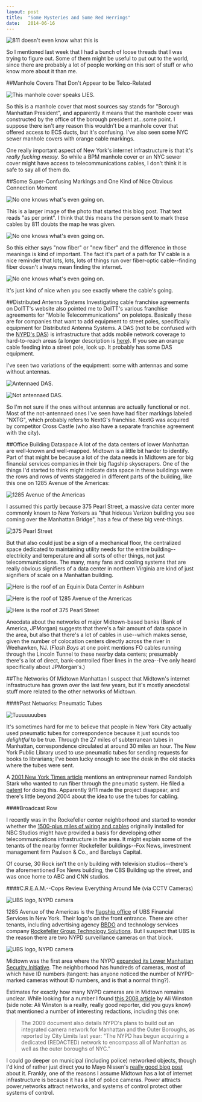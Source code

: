 ```yaml
---
layout: post
title:  "Some Mysteries and Some Red Herrings"
date:   2014-06-16
---
```


![811 doesn't even know what this is](http://irl.so/img/20140616/DSC_0033.JPG)

So I mentioned last week that I had a bunch of loose threads that I was trying to figure out. Some of them might be useful to put out to the world, since there are probably a lot of people working on this sort of stuff or who know more about it than me. 

##Manhole Covers That Don't Appear to be Telco-Related

![This manhole cover speaks LIES.](http://irl.so/img/20140616/bpm.JPG)

So this is a manhole cover that most sources say stands for "Borough Manhattan President", and apparently it means that the manhole cover was constructed by the office of the borough president at...some point. I suppose there isn't any reason this wouldn't be a manhole cover that offered access to ECS ducts, but it's confusing. I've also seen some NYC sewer manhole covers with orange cable markings. 

One really important aspect of New York's internet infrastructure is that it's *really fucking messy*. So while a BPM manhole cover or an NYC sewer cover might have access to telecommunications cables, I don't think it is safe to say all of them do. 

##Some Super-Confusing Markings and One Kind of Nice Obvious Connection Moment

![No one knows what's even going on.](http://irl.so/img/20140616/DSC_0032.JPG)

This is a larger image of the photo that started this blog post. That text reads "as per print". I think that this means the person sent to mark these cables by 811 doubts the map he was given. 

![No one knows what's even going on.](http://irl.so/img/20140616/DSC_0038.JPG)

So this either says "now fiber" or "new fiber" and the difference in those meanings is kind of important. The fact it's part of a path for TV cable is a nice reminder that lots, lots, lots of things run over fiber-optic cable--finding fiber doesn't always mean finding the internet. 

![No one knows what's even going on.](http://irl.so/img/20140616/DSC_0039.JPG)

It's just kind of nice when you see exactly where the cable's going. 

##Distributed Antenna Systems
Investigating cable franchise agreements on DoITT's website also pointed me to DoITT's various franchise agreements for "Mobile Telecommunications" on poletops. Basically these are for companies that want to add equipment to street poles, specifically equipment for Distributed Antenna Systems. A DAS (not to be confused with the [NYPD's DAS](http://www.microsoft.com/government/en-us/state/brightside/Pages/details.aspx?Microsoft-and-NYPD-Announce-Partnership-Providing-Real-Time-Counterterrorism-Solution-Globally&blogid=697)) is infrastructure that adds mobile network coverage to hard-to-reach areas (a longer description is [here](http://www.crowncastle.com/das/)). If you see an orange cable feeding into a street pole, look up. It probably has some DAS equipment. 

I've seen two variations of the equipment: some with antennas and some without antennas.  

![Antennaed DAS.](http://irl.so/img/20140616/DSC_0035.JPG)

![Not antennaed DAS.](http://irl.so/img/20140616/DSC_0022.JPG)

So I'm not sure if the ones without antennas are actually functional or not. Most of the not-antennaed ones I've seen have had fiber markings labeled "NXTG", which probably refers to NextG's franchise. NextG was acquired by competitor Cross Castle (who also have a separate franchise agreement with the city). 

##Office Building Dataspace
A lot of the data centers of lower Manhattan are well-known and well-mapped. Midtown is a little bit harder to identify. Part of that might be because a lot of the data needs in Midtown are for big financial services companies in their big flagship skyscrapers. One of the things I'd started to think might indicate data space in these buildings were the rows and rows of vents staggered in different parts of the building, like this one on 1285 Avenue of the Americas: 

![1285 Avenue of the Americas](http://irl.so/img/20140616/DSC_0042.JPG)

I assumed this partly because 375 Pearl Street, a massive data center more commonly known to New Yorkers as "that hideous Verizon building you see coming over the Manhattan Bridge", has a few of these big vent-things.

![375 Pearl Street](http://irl.so/20140606/img/DSC_0012.JPG)

But that also could just be a sign of a mechanical floor, the centralized space dedicated to maintaining utility needs for the entire building--electricity and temperature and all sorts of other things, not just telecommunications. The many, many fans and cooling systems that are really obvious signifiers of a data center in northern Virginia are kind of just signifiers of scale on a Manhattan building. 

![Here is the roof of an Equinix Data Center in Ashburn](http://irl.so/img/20140616/equinix.png)

![Here is the roof of 1285 Avenue of the Americas](http://irl.so/img/20140616/1251.png)

![Here is the roof of 375 Pearl Street](http://irl.so/img/20140616/375p.png)

Anecdata about the networks of major Midtown-based banks (Bank of America, JPMorgan) suggests that there's a fair amount of data space in the area, but also that there's a lot of cables in use--which makes sense, given the number of colocation centers directly across the river in Weehawken, NJ. (*Flash Boys* at one point mentions FO cables running through the Lincoln Tunnel to these nearby data centers; presumably there's a lot of direct, bank-controlled fiber lines in the area--I've only heard specifically about JPMorgan's.)

##The Networks Of Midtown Manhattan
I suspect that Midtown's internet infrastructure has grown over the last few years, but it's mostly anecdotal stuff more related to the other networks of Midtown. 

####Past Networks: Pneumatic Tubes

![Tuuuuuuubes](http://irl.so/img/20140616/Pneumatic-Tube-NYC-Vintage-Photo.jpg)

It's sometimes hard for me to believe that people in New York City actually used pneumatic tubes for correspondence because it just sounds too *delightful* to be true. Through the 27 miles of subterranean tubes in Manhattan, correspondence circulated at around 30 miles an hour. The New York Public Library used to use pneumatic tubes for sending requests for books to librarians; I've been lucky enough to see the desk in the old stacks where the tubes were sent. 

A [2001 New York Times article](http://www.nytimes.com/2001/05/07/nyregion/underground-mail-road-modern-plans-for-all-but-forgotten-delivery-system.html) mentions an entrepreneur named Randolph Stark who wanted to run fiber through the pneumatic system. He filed a [patent](http://www.google.com/patents/US6603907) for doing this. Apparently 9/11 made the project disappear, and there's little beyond 2004 about the idea to use the tubes for cabling. 

####Broadcast Row

I recently was in the Rockefeller center neighborhood and started to wonder whether the [1500-plus miles of wiring and cables](http://www.rockefellercenter.com/art-and-history/history/nbc-studios/) originally installed for NBC Studios might have provided a basis for developing other telecommunications infrastructure in the area. It might explain some of the tenants of the nearby former Rockefeller buildings--Fox News, investment management firm Paulson & Co., and Barclays Capital. 

Of course, 30 Rock isn't the only building with television studios--there's the aforementioned Fox News building, the CBS Building up the street, and was once home to ABC and CNN studios. 

####C.R.E.A.M.--Cops Review Everything Around Me (via CCTV Cameras)

![UBS logo, NYPD camera](http://irl.so/img/20140616/DSC_0045.JPG)

1285 Avenue of the Americas is the [flagship office](http://financialservicesinc.ubs.com/branch/newyorkjg/) of UBS Financial Services in New York. Their logo's on the front entrance. There are other tenants, including advertising agency [BBDO](http://www.bbdo.com/) and technology services company [Rockefeller Group Technology Solutions](http://www.rgts.com/about/index.html). But I suspect that UBS is the reason there are two NYPD surveillance cameras on that block. 

![UBS logo, NYPD camera](http://irl.so/img/20140616/1251_block.png)

Midtown was the first area where the NYPD [expanded its Lower Manhattan Security Initiative](http://www.wnyc.org/story/73260-ring-of-steel-coming-to-midtown/). The neighborhood has hundreds of cameras, most of which have ID numbers (tangent: has anyone noticed the number of NYPD-marked cameras without ID numbers, and is that a normal thing?). 

Estimates for exactly how many NYPD cameras are in Midtown remains unclear. While looking for a number I found [this 2008 article](http://www.citylimits.org/news/articles/3957/secrecy-shrouds-nypd-s-anti-terror-camera-system#.U59buC_OlxM) by Ali Winston (side note: Ali Winston is a really, really good reporter, did you guys know) that mentioned a number of interesting redactions, including this one: 

>The 2009 document also details NYPD's plans to build out an integrated camera network for Manhattan and the Outer Boroughs, as reported by City Limits last year: "The NYPD has begun acquiring a dedicated (REDACTED) network to encompass all of Manhattan as well as the outer boroughs of NYC." 

I could go deeper on municipal (including police) networked objects, though I'd kind of rather just direct you to Mayo Nissen's [really good blog post](http://designmind.frogdesign.com/articles/unseen-sensors-constantly-sensing-but-rarely-seen.html) about it. Frankly, one of the reasons I assume Midtown has a lot of internet infrastructure is because it has a lot of police cameras. Power attracts power,networks attract networks, and systems of control protect other systems of control. 
